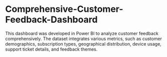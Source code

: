 # Comprehensive-Customer-Feedback-Dashboard
This dashboard was developed in Power BI to analyze customer feedback comprehensively. The dataset integrates various metrics, such as customer demographics, subscription types, geographical distribution, device usage, support ticket details, and feedback themes.
